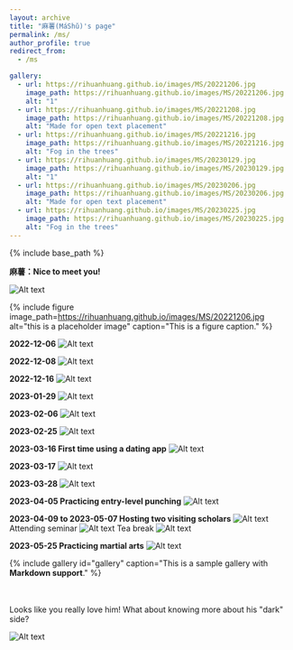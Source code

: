 ```yaml
---
layout: archive
title: "麻薯(MáShǔ)'s page"
permalink: /ms/
author_profile: true
redirect_from:
  - /ms

gallery:
  - url: https://rihuanhuang.github.io/images/MS/20221206.jpg
    image_path: https://rihuanhuang.github.io/images/MS/20221206.jpg
    alt: "1"
  - url: https://rihuanhuang.github.io/images/MS/20221208.jpg
    image_path: https://rihuanhuang.github.io/images/MS/20221208.jpg
    alt: "Made for open text placement"
  - url: https://rihuanhuang.github.io/images/MS/20221216.jpg
    image_path: https://rihuanhuang.github.io/images/MS/20221216.jpg
    alt: "Fog in the trees"
  - url: https://rihuanhuang.github.io/images/MS/20230129.jpg
    image_path: https://rihuanhuang.github.io/images/MS/20230129.jpg
    alt: "1"
  - url: https://rihuanhuang.github.io/images/MS/20230206.jpg
    image_path: https://rihuanhuang.github.io/images/MS/20230206.jpg
    alt: "Made for open text placement"
  - url: https://rihuanhuang.github.io/images/MS/20230225.jpg
    image_path: https://rihuanhuang.github.io/images/MS/20230225.jpg
    alt: "Fog in the trees"
---
```


{% include base_path %}

**麻薯：Nice to meet you!**

![Alt text](https://rihuanhuang.github.io/images/MS/20230112.jpg "N2MY")

{% include figure image_path=https://rihuanhuang.github.io/images/MS/20221206.jpg alt="this is a placeholder image" caption="This is a figure caption." %}


**2022-12-06**
![Alt text](https://rihuanhuang.github.io/images/MS/20221206.jpg "2022_12_06")

**2022-12-08**
![Alt text](https://rihuanhuang.github.io/images/MS/20221208.jpg "2022_12_08")

**2022-12-16**
![Alt text](https://rihuanhuang.github.io/images/MS/20221216.jpg "2022_12_16")

**2023-01-29**
![Alt text](https://rihuanhuang.github.io/images/MS/20230129.jpg "2023_01_29")

**2023-02-06**
![Alt text](https://rihuanhuang.github.io/images/MS/20230206.jpg "2023_02_06")

**2023-02-25**
![Alt text](https://rihuanhuang.github.io/images/MS/20230225.jpg "2023_02_25")

**2023-03-16 First time using a dating app** 
![Alt text](https://rihuanhuang.github.io/images/MS/20230316.jpg "2023_03_16")

**2023-03-17**
![Alt text](https://rihuanhuang.github.io/images/MS/20230317.jpg "2023_03_17")

**2023-03-28**
![Alt text](https://rihuanhuang.github.io/images/MS/20230328.jpg "2023_03_28")

**2023-04-05 Practicing entry-level punching**
![Alt text](https://rihuanhuang.github.io/images/MS/20230405.jpg "2023_04_05")

**2023-04-09 to 2023-05-07 Hosting two visiting scholars**
![Alt text](https://rihuanhuang.github.io/images/MS/20230409.jpg "Gathering")
Attending seminar
![Alt text](https://rihuanhuang.github.io/images/MS/Seminar.jpg "Seminar")
Tea break
![Alt text](https://rihuanhuang.github.io/images/MS/TeaBreak.jpg "Tea Break")

**2023-05-25 Practicing martial arts** 
![Alt text](https://rihuanhuang.github.io/images/MS/20230525.jpg "2023_05_25")

{% include gallery id="gallery" caption="This is a sample gallery with **Markdown support**." %}


<br>
<br>
Looks like you really love him! What about knowing more about his "dark" side?

<br>

![Alt text](https://rihuanhuang.github.io/images/MS/meme.png "meme")